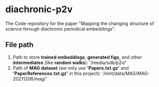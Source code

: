 # diachronic-p2v
The Code repository for the paper "Mapping the changing structure of science through diachronic periodical embeddings".

## File path
1. Path to store **trained embeddings**, **generated figs**, and other **intermediates** (like **random walks**): '/media/sdb/p2v/'
2. Path of **MAG dataset** (we only use **'Papers.txt.gz'** and **'PaperReferences.txt.gz'** in this project): '/mnt/data/MAG/MAG-20211206/mag/'

